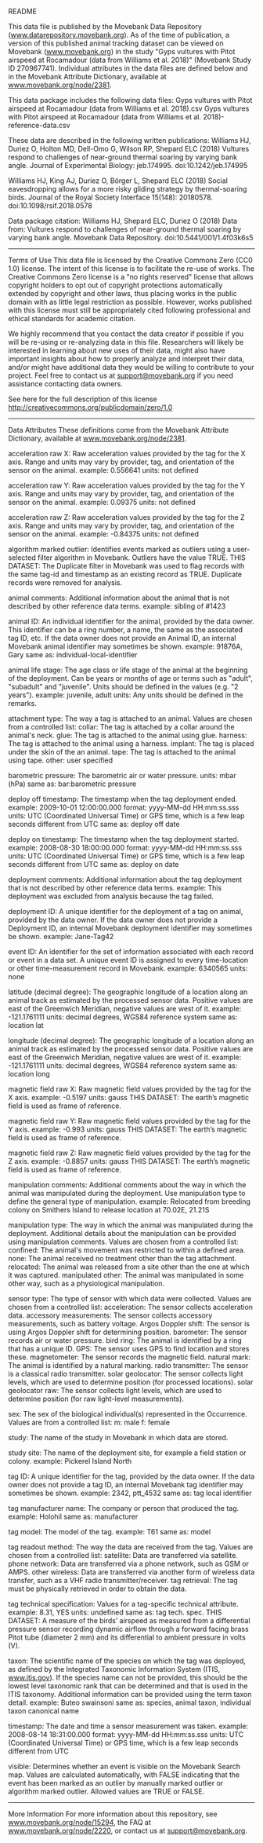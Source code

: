 README

This data file is published by the Movebank Data Repository (www.datarepository.movebank.org). As of the time of publication, a version of this published animal tracking dataset can be viewed on Movebank (www.movebank.org) in the study "Gyps vultures with Pitot airspeed at Rocamadour (data from Williams et al. 2018)" (Movebank Study ID 270967741). Individual attributes in the data files are defined below and in the Movebank Attribute Dictionary, available at www.movebank.org/node/2381.

This data package includes the following data files:
Gyps vultures with Pitot airspeed at Rocamadour (data from Williams et al. 2018).csv
Gyps vultures with Pitot airspeed at Rocamadour (data from Williams et al. 2018)-reference-data.csv

These data are described in the following written publications:
Williams HJ, Duriez O, Holton MD, Dell-Omo G, Wilson RP, Shepard ELC (2018) Vultures respond to challenges of near-ground thermal soaring by varying bank angle. Journal of Experimental Biology: jeb.174995. doi:10.1242/jeb.174995

Williams HJ, King AJ, Duriez O, Börger L, Shepard ELC (2018) Social eavesdropping allows for a more risky gliding strategy by thermal-soaring birds. Journal of the Royal Society Interface 15(148): 20180578. doi:10.1098/rsif.2018.0578

Data package citation:
Williams HJ, Shepard ELC, Duriez O (2018) Data from: Vultures respond to challenges of near-ground thermal soaring by varying bank angle. Movebank Data Repository. doi:10.5441/001/1.4f03k6s5

-----------

Terms of Use
This data file is licensed by the Creative Commons Zero (CC0 1.0) license. The intent of this license is to facilitate the re-use of works. The Creative Commons Zero license is a "no rights reserved" license that allows copyright holders to opt out of copyright protections automatically extended by copyright and other laws, thus placing works in the public domain with as little legal restriction as possible. However, works published with this license must still be appropriately cited following professional and ethical standards for academic citation.

We highly recommend that you contact the data creator if possible if you will be re-using or re-analyzing data in this file. Researchers will likely be interested in learning about new uses of their data, might also have important insights about how to properly analyze and interpret their data, and/or might have additional data they would be willing to contribute to your project. Feel free to contact us at support@movebank.org if you need assistance contacting data owners.

See here for the full description of this license
http://creativecommons.org/publicdomain/zero/1.0

-----------

Data Attributes
These definitions come from the Movebank Attribute Dictionary, available at www.movebank.org/node/2381.

acceleration raw X: Raw acceleration values provided by the tag for the X axis. Range and units may vary by provider, tag, and orientation of the sensor on the animal.
	example: 0.556641
	units: not defined

acceleration raw Y: Raw acceleration values provided by the tag for the Y axis. Range and units may vary by provider, tag, and orientation of the sensor on the animal.
	example: 0.09375
	units: not defined

acceleration raw Z: Raw acceleration values provided by the tag for the Z axis. Range and units may vary by provider, tag, and orientation of the sensor on the animal.
	example: -0.84375
	units: not defined

algorithm marked outlier: Identifies events marked as outliers using a user-selected filter algorithm in Movebank. Outliers have the value TRUE.
THIS DATASET: The Duplicate filter in Movebank was used to flag records with the same tag-id and timestamp as an existing record as TRUE. Duplicate records were removed for analysis.

animal comments: Additional information about the animal that is not described by other reference data terms.
	example: sibling of #1423

animal ID: An individual identifier for the animal, provided by the data owner. This identifier can be a ring number, a name, the same as the associated tag ID, etc. If the data owner does not provide an Animal ID, an internal Movebank animal identifier may sometimes be shown.
	example: 91876A, Gary
	same as: individual-local-identifier

animal life stage: The age class or life stage of the animal at the beginning of the deployment. Can be years or months of age or terms such as "adult", "subadult" and "juvenile". Units should be defined in the values (e.g. "2 years").
	example: juvenile, adult
	units: Any units should be defined in the remarks.

attachment type: The way a tag is attached to an animal. Values are chosen from a controlled list:
	collar: The tag is attached by a collar around the animal's neck.
	glue: The tag is attached to the animal using glue.
	harness: The tag is attached to the animal using a harness.
	implant: The tag is placed under the skin of the an animal.
	tape: The tag is attached to the animal using tape.
	other: user specified

barometric pressure: The barometric air or water pressure.
	units: mbar (hPa)
	same as: bar:barometric pressure

deploy off timestamp: The timestamp when the tag deployment ended.
	example: 2009-10-01 12:00:00.000
	format: yyyy-MM-dd HH:mm:ss.sss
	units: UTC (Coordinated Universal Time) or GPS time, which is a few leap seconds different from UTC
	same as: deploy off date

deploy on timestamp: The timestamp when the tag deployment started.
	example: 2008-08-30 18:00:00.000
	format: yyyy-MM-dd HH:mm:ss.sss
	units: UTC (Coordinated Universal Time) or GPS time, which is a few leap seconds different from UTC
	same as: deploy on date

deployment comments: Additional information about the tag deployment that is not described by other reference data terms.
	example: This deployment was excluded from analysis because the tag failed.

deployment ID: A unique identifier for the deployment of a tag on animal, provided by the data owner. If the data owner does not provide a Deployment ID, an internal Movebank deployment identifier may sometimes be shown.
	example: Jane-Tag42

event ID: An identifier for the set of information associated with each record or event in a data set. A unique event ID is assigned to every time-location or other time-measurement record in Movebank.
	example: 6340565
	units: none

latitude (decimal degree): The geographic longitude of a location along an animal track as estimated by the processed sensor data. Positive values are east of the Greenwich Meridian, negative values are west of it.
	example: -121.1761111
	units: decimal degrees, WGS84 reference system
	same as: location lat

longitude (decimal degree): The geographic longitude of a location along an animal track as estimated by the processed sensor data. Positive values are east of the Greenwich Meridian, negative values are west of it.
	example: -121.1761111
	units: decimal degrees, WGS84 reference system
	same as: location long

magnetic field raw X: Raw magnetic field values provided by the tag for the X axis.
	example: -0.5197
	units: gauss
THIS DATASET: The earth’s magnetic field is used as frame of reference.

magnetic field raw Y: Raw magnetic field values provided by the tag for the Y axis.
	example: -0.993
	units: gauss
THIS DATASET: The earth’s magnetic field is used as frame of reference.

magnetic field raw Z: Raw magnetic field values provided by the tag for the Z axis.
	example: -0.8857
	units: gauss
THIS DATASET: The earth’s magnetic field is used as frame of reference.

manipulation comments: Additional comments about the way in which the animal was manipulated during the deployment. Use manipulation type to define the general type of manipulation.
	example: Relocated from breeding colony on Smithers Island to release location at 70.02E, 21.21S

manipulation type: The way in which the animal was manipulated during the deployment. Additional details about the manipulation can be provided using manipulation comments. Values are chosen from a controlled list:
	confined: The animal's movement was restricted to within a defined area.
	none: The animal received no treatment other than the tag attachment.
	relocated: The animal was released from a site other than the one at which it was captured.
	manipulated other: The animal was manipulated in some other way, such as a physiological manipulation.

sensor type: The type of sensor with which data were collected. Values are chosen from a controlled list:
	acceleration: The sensor collects acceleration data.
	accessory measurements: The sensor collects accessory measurements, such as battery voltage.
	Argos Doppler shift: The sensor is using Argos Doppler shift for determining position.
	barometer: The sensor records air or water pressure.
	bird ring: The animal is identified by a ring that has a unique ID.
	GPS: The sensor uses GPS to find location and stores these.
	magnetometer: The sensor records the magnetic field.
	natural mark: The animal is identified by a natural marking.
	radio transmitter: The sensor is a classical radio transmitter.
	solar geolocator: The sensor collects light levels, which are used to determine position (for processed locations).
	solar geolocator raw: The sensor collects light levels, which are used to determine position (for raw light-level measurements).

sex: The sex of the biological individual(s) represented in the Occurrence. Values are from a controlled list:
	m: male
	f: female

study: The name of the study in Movebank in which data are stored.

study site: The name of the deployment site, for example a field station or colony.
	example: Pickerel Island North

tag ID: A unique identifier for the tag, provided by the data owner. If the data owner does not provide a tag ID, an internal Movebank tag identifier may sometimes be shown.
	example: 2342, ptt_4532
	same as: tag local identifier

tag manufacturer name: The company or person that produced the tag.
	example: Holohil
	same as: manufacturer

tag model: The model of the tag.
	example: T61
	same as: model

tag readout method: The way the data are received from the tag. Values are chosen from a controlled list:
	satellite: Data are transferred via satellite.
	phone network: Data are transferred via a phone network, such as GSM or AMPS.
	other wireless: Data are transferred via another form of wireless data transfer, such as a VHF radio transmitter/receiver.
	tag retrieval: The tag must be physically retrieved in order to obtain the data.

tag technical specification: Values for a tag-specific technical attribute.
	example: 8.31, YES
	units: undefined
	same as: tag tech. spec.
THIS DATASET: A measure of the birds’ airspeed as measured from a differential pressure sensor recording dynamic airflow through a forward facing brass Pitot tube (diameter 2 mm) and its differential to ambient pressure in volts (V).

taxon: The scientific name of the species on which the tag was deployed, as defined by the Integrated Taxonomic Information System (ITIS, www.itis.gov). If the species name can not be provided, this should be the lowest level taxonomic rank that can be determined and that is used in the ITIS taxonomy. Additional information can be provided using the term taxon detail.
	example: Buteo swainsoni
	same as: species, animal taxon, individual taxon canonical name

timestamp: The date and time a sensor measurement was taken.
	example: 2008-08-14 18:31:00.000
	format: yyyy-MM-dd HH:mm:ss.sss
	units: UTC (Coordinated Universal Time) or GPS time, which is a few leap seconds different from UTC

visible: Determines whether an event is visible on the Movebank Search map. Values are calculated automatically, with FALSE indicating that the event has been marked as an outlier by manually marked outlier or algorithm marked outlier. Allowed values are TRUE or FALSE.

-----------

More Information
For more information about this repository, see www.movebank.org/node/15294, the FAQ at www.movebank.org/node/2220, or contact us at support@movebank.org.